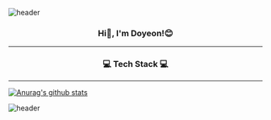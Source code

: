![header](https://capsule-render.vercel.app/api?type=waving&color=auto&height=240&section=header&text=HELLO,%20WORLD!&desc=Yeon's%20Github&descAlign=68&fontAlignY=40&align=center)
<h3><p align="center">Hi👋, I'm Doyeon!😊</p></h3>
<hr>
<h3><p align="center">💻 Tech Stack 💻</p></h3>
<hr>

[![Anurag's github stats](https://github-readme-stats.vercel.app/api?username=username)](https://github.com/anuraghazra/github-readme-stats)







![header](https://capsule-render.vercel.app/api?type=waving&color=auto&height=120&section=footer&align=center)

